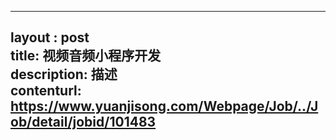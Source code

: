 --------            
layout : post       
title: 视频音频小程序开发           
description: 描述     
contenturl: https://www.yuanjisong.com/Webpage/Job/../Job/detail/jobid/101483      
--------            
